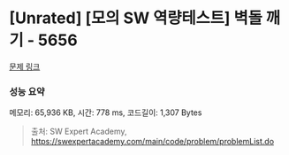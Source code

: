 # [Unrated] [모의 SW 역량테스트] 벽돌 깨기 - 5656 

[문제 링크](https://swexpertacademy.com/main/code/problem/problemDetail.do?contestProbId=AWXRQm6qfL0DFAUo) 

### 성능 요약

메모리: 65,936 KB, 시간: 778 ms, 코드길이: 1,307 Bytes



> 출처: SW Expert Academy, https://swexpertacademy.com/main/code/problem/problemList.do